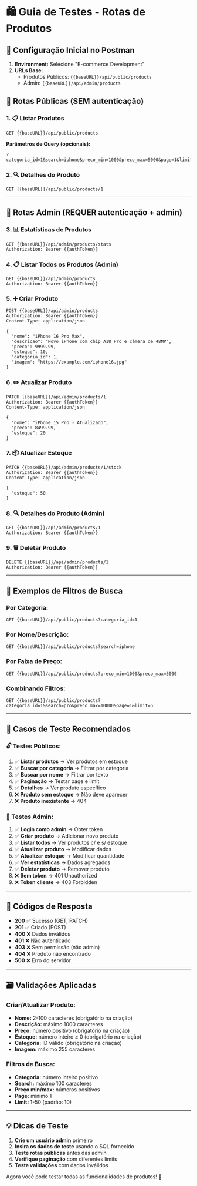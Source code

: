 # 🛍️ Guia de Testes - Rotas de Produtos

## 🔧 **Configuração Inicial no Postman**
1. **Environment:** Selecione "E-commerce Development"
2. **URLs Base:** 
   - Produtos Públicos: `{{baseURL}}/api/public/products`
   - Admin: `{{baseURL}}/api/admin/products`

## 🧪 **Rotas Públicas (SEM autenticação)**

### **1. 📋 Listar Produtos**
```
GET {{baseURL}}/api/public/products
```

**Parâmetros de Query (opcionais):**
```
?categoria_id=1&search=iphone&preco_min=1000&preco_max=5000&page=1&limit=10
```

### **2. 🔍 Detalhes do Produto**
```
GET {{baseURL}}/api/public/products/1
```

---

## 🔐 **Rotas Admin (REQUER autenticação + admin)**

### **3. 📊 Estatísticas de Produtos**
```
GET {{baseURL}}/api/admin/products/stats
Authorization: Bearer {{authToken}}
```

### **4. 📋 Listar Todos os Produtos (Admin)**
```
GET {{baseURL}}/api/admin/products
Authorization: Bearer {{authToken}}
```

### **5. ➕ Criar Produto**
```
POST {{baseURL}}/api/admin/products
Authorization: Bearer {{authToken}}
Content-Type: application/json

{
  "nome": "iPhone 16 Pro Max",
  "descricao": "Novo iPhone com chip A18 Pro e câmera de 48MP",
  "preco": 9999.99,
  "estoque": 10,
  "categoria_id": 1,
  "imagem": "https://example.com/iphone16.jpg"
}
```

### **6. ✏️ Atualizar Produto**
```
PATCH {{baseURL}}/api/admin/products/1
Authorization: Bearer {{authToken}}
Content-Type: application/json

{
  "nome": "iPhone 15 Pro - Atualizado",
  "preco": 8499.99,
  "estoque": 20
}
```

### **7. 📦 Atualizar Estoque**
```
PATCH {{baseURL}}/api/admin/products/1/stock
Authorization: Bearer {{authToken}}
Content-Type: application/json

{
  "estoque": 50
}
```

### **8. 🔍 Detalhes do Produto (Admin)**
```
GET {{baseURL}}/api/admin/products/1
Authorization: Bearer {{authToken}}
```

### **9. 🗑️ Deletar Produto**
```
DELETE {{baseURL}}/api/admin/products/1
Authorization: Bearer {{authToken}}
```

---

## 📝 **Exemplos de Filtros de Busca**

### **Por Categoria:**
```
GET {{baseURL}}/api/public/products?categoria_id=1
```

### **Por Nome/Descrição:**
```
GET {{baseURL}}/api/public/products?search=iphone
```

### **Por Faixa de Preço:**
```
GET {{baseURL}}/api/public/products?preco_min=1000&preco_max=5000
```

### **Combinando Filtros:**
```
GET {{baseURL}}/api/public/products?categoria_id=1&search=pro&preco_max=10000&page=1&limit=5
```

---

## 🎯 **Casos de Teste Recomendados**

### **🔓 Testes Públicos:**
1. ✅ **Listar produtos** → Ver produtos em estoque
2. ✅ **Buscar por categoria** → Filtrar por categoria
3. ✅ **Buscar por nome** → Filtrar por texto
4. ✅ **Paginação** → Testar page e limit
5. ✅ **Detalhes** → Ver produto específico
6. ❌ **Produto sem estoque** → Não deve aparecer
7. ❌ **Produto inexistente** → 404

### **🔐 Testes Admin:**
1. ✅ **Login como admin** → Obter token
2. ✅ **Criar produto** → Adicionar novo produto
3. ✅ **Listar todos** → Ver produtos c/ e s/ estoque
4. ✅ **Atualizar produto** → Modificar dados
5. ✅ **Atualizar estoque** → Modificar quantidade
6. ✅ **Ver estatísticas** → Dados agregados
7. ✅ **Deletar produto** → Remover produto
8. ❌ **Sem token** → 401 Unauthorized
9. ❌ **Token cliente** → 403 Forbidden

---

## 🚨 **Códigos de Resposta**

- **200** ✅ Sucesso (GET, PATCH)
- **201** ✅ Criado (POST)
- **400** ❌ Dados inválidos
- **401** ❌ Não autenticado
- **403** ❌ Sem permissão (não admin)
- **404** ❌ Produto não encontrado
- **500** ❌ Erro do servidor

---

## 🗃️ **Validações Aplicadas**

### **Criar/Atualizar Produto:**
- **Nome:** 2-100 caracteres (obrigatório na criação)
- **Descrição:** máximo 1000 caracteres
- **Preço:** número positivo (obrigatório na criação)
- **Estoque:** número inteiro ≥ 0 (obrigatório na criação)
- **Categoria:** ID válido (obrigatório na criação)
- **Imagem:** máximo 255 caracteres

### **Filtros de Busca:**
- **Categoria:** número inteiro positivo
- **Search:** máximo 100 caracteres
- **Preço min/max:** números positivos
- **Page:** mínimo 1
- **Limit:** 1-50 (padrão: 10)

---

## 💡 **Dicas de Teste**

1. **Crie um usuário admin** primeiro
2. **Insira os dados de teste** usando o SQL fornecido
3. **Teste rotas públicas** antes das admin
4. **Verifique paginação** com diferentes limits
5. **Teste validações** com dados inválidos

Agora você pode testar todas as funcionalidades de produtos! 🚀
